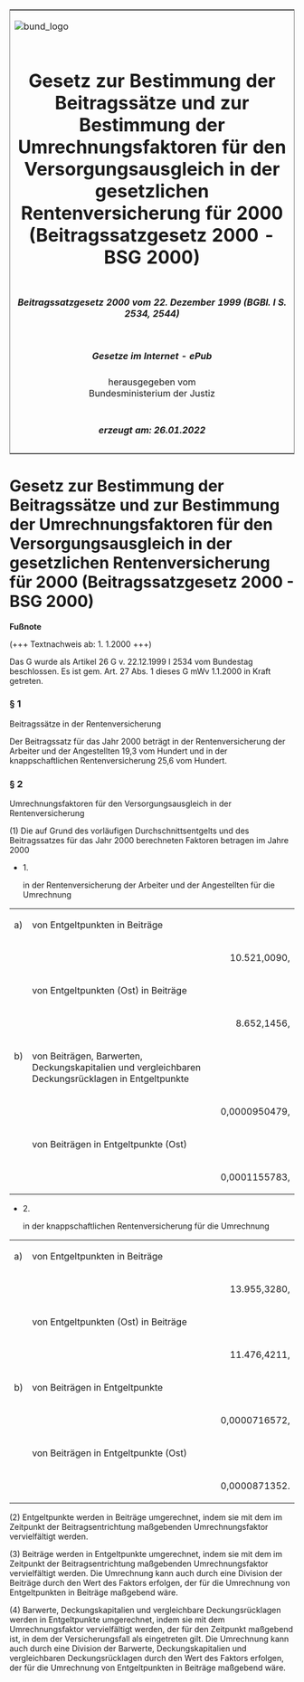 <span id="DECKBLATT.html"></span>

<table border="0" frame="border" width="100%">

<tr valign="top">

<td align="left">

![bund\_logo](BfJ_2021_Web_de_de.gif)

</td>

<td align="right">

 

</td>

</tr>

<tr align="center" valign="middle">

<td colspan="2">

# Gesetz zur Bestimmung der Beitragssätze und zur Bestimmung der Umrechnungsfaktoren für den Versorgungsausgleich in der gesetzlichen Rentenversicherung für 2000 (Beitragssatzgesetz 2000 - BSG 2000)

</td>

</tr>

<tr align="center" valign="middle">

<td colspan="2">

##### Beitragssatzgesetz 2000 vom 22. Dezember 1999 (BGBl. I S. 2534, 2544)

</td>

</tr>

<tr align="center" valign="middle">

<td colspan="2">

  
  

##### Gesetze im Internet - ePub  
  
herausgegeben vom  
Bundesministerium der Justiz

</td>

</tr>

<tr align="center" valign="bottom">

<td colspan="2">

  
  

##### erzeugt am: 26.01.2022

</td>

</tr>

</table>

<span id="BJNR254410999.html"></span>

# Gesetz zur Bestimmung der Beitragssätze und zur Bestimmung der Umrechnungsfaktoren für den Versorgungsausgleich in der gesetzlichen Rentenversicherung für 2000 (Beitragssatzgesetz 2000 - BSG 2000)

<div>

  
**Fußnote**

<div class="jnhtml">

<div>

<div class="jurAbsatz">

(+++ Textnachweis ab: 1. 1.2000 +++)

</div>

<div class="jurAbsatz">

  
Das G wurde als Artikel 26 G v. 22.12.1999 I 2534 vom Bundestag
beschlossen. Es ist gem. Art. 27 Abs. 1 dieses G mWv 1.1.2000 in Kraft
getreten.

</div>

</div>

</div>

</div>

<span id="BJNR254410999BJNE000100310.html"></span>

### § 1  
Beitragssätze in der Rentenversicherung

<div>

<div class="jnhtml">

<div>

<div class="jurAbsatz">

Der Beitragssatz für das Jahr 2000 beträgt in der Rentenversicherung der
Arbeiter und der Angestellten 19,3 vom Hundert und in der
knappschaftlichen Rentenversicherung 25,6 vom Hundert.

</div>

</div>

</div>

</div>

<span id="BJNR254410999BJNE000200310.html"></span>

### § 2  
Umrechnungsfaktoren für den Versorgungsausgleich in der Rentenversicherung

<div>

<div class="jnhtml">

<div>

<div class="jurAbsatz">

(1) Die auf Grund des vorläufigen Durchschnittsentgelts und des
Beitragssatzes für das Jahr 2000 berechneten Faktoren betragen im Jahre
2000

  - 1\.
    
    <div style="">
    
    in der Rentenversicherung der Arbeiter und der Angestellten für die
    Umrechnung
    
    </div>

  

<table style="border: none;">

<colgroup>

<col align="left" width="6%">

</col>

<col align="left" width="72%">

</col>

<col align="left" width="22%">

</col>

</colgroup>

<tbody valign="top">

<tr>

<td style align="left" valign="top" charoff="50">

a)

</div>

</div>

</div>

</div>

</td>

<td style align="left" valign="top" charoff="50">

von Entgeltpunkten in Beiträge

</td>

<td style align="left" valign="top" charoff="50">

 

</td>

</tr>

<tr>

<td style rowspan="3" align="left" valign="top" charoff="50">

 

</td>

<td style align="left" valign="top" charoff="50">

 

</td>

<td style align="right" valign="top" charoff="50">

10.521,0090,

</td>

</tr>

<tr>

<td style align="left" valign="top" charoff="50">

von Entgeltpunkten (Ost) in Beiträge

</td>

<td style align="left" valign="top" charoff="50">

 

</td>

</tr>

<tr>

<td style align="left" valign="top" charoff="50">

 

</td>

<td style align="right" valign="top" charoff="50">

8.652,1456,

</td>

</tr>

<tr>

<td style align="left" valign="top" charoff="50">

b)

</td>

<td style align="left" valign="top" charoff="50">

von Beiträgen, Barwerten, Deckungskapitalien und vergleichbaren
Deckungsrücklagen in Entgeltpunkte

</td>

<td style align="left" valign="top" charoff="50">

 

</td>

</tr>

<tr>

<td style rowspan="3" align="left" valign="top" charoff="50">

 

</td>

<td style align="left" valign="top" charoff="50">

 

</td>

<td style align="right" valign="top" charoff="50">

0,0000950479,

</td>

</tr>

<tr>

<td style align="left" valign="top" charoff="50">

von Beiträgen in Entgeltpunkte (Ost)

</td>

<td style align="left" valign="top" charoff="50">

 

</td>

</tr>

<tr>

<td style align="left" valign="top" charoff="50">

 

</td>

<td style align="right" valign="top" charoff="50">

0,0001155783,

</td>

</tr>

</tbody>

</table>

  - 2\.
    
    <div style="">
    
    in der knappschaftlichen Rentenversicherung für die Umrechnung
    
    </div>

  

<table style="border: none;">

<colgroup>

<col align="left" width="6%">

</col>

<col align="left" width="72%">

</col>

<col align="left" width="22%">

</col>

</colgroup>

<tbody valign="top">

<tr>

<td style align="left" valign="top" charoff="50">

a)

</td>

<td style align="left" valign="top" charoff="50">

von Entgeltpunkten in Beiträge

</td>

<td style align="left" valign="top" charoff="50">

 

</td>

</tr>

<tr>

<td style rowspan="3" align="left" valign="top" charoff="50">

 

</td>

<td style align="left" valign="top" charoff="50">

 

</td>

<td style align="right" valign="top" charoff="50">

13.955,3280,

</td>

</tr>

<tr>

<td style align="left" valign="top" charoff="50">

von Entgeltpunkten (Ost) in Beiträge

</td>

<td style align="left" valign="top" charoff="50">

 

</td>

</tr>

<tr>

<td style align="left" valign="top" charoff="50">

 

</td>

<td style align="right" valign="top" charoff="50">

11.476,4211,

</td>

</tr>

<tr>

<td style align="left" valign="top" charoff="50">

b)

</td>

<td style align="left" valign="top" charoff="50">

von Beiträgen in Entgeltpunkte

</td>

<td style align="left" valign="top" charoff="50">

 

</td>

</tr>

<tr>

<td style rowspan="3" align="left" valign="top" charoff="50">

 

</td>

<td style align="left" valign="top" charoff="50">

 

</td>

<td style align="right" valign="top" charoff="50">

0,0000716572,

</td>

</tr>

<tr>

<td style align="left" valign="top" charoff="50">

von Beiträgen in Entgeltpunkte (Ost)

</td>

<td style align="left" valign="top" charoff="50">

 

</td>

</tr>

<tr>

<td style align="left" valign="top" charoff="50">

 

</td>

<td style align="right" valign="top" charoff="50">

0,0000871352.

</td>

</tr>

</tbody>

</table>

</div>

<div class="jurAbsatz">

(2) Entgeltpunkte werden in Beiträge umgerechnet, indem sie mit dem im
Zeitpunkt der Beitragsentrichtung maßgebenden Umrechnungsfaktor
vervielfältigt werden.

</div>

<div class="jurAbsatz">

(3) Beiträge werden in Entgeltpunkte umgerechnet, indem sie mit dem im
Zeitpunkt der Beitragsentrichtung maßgebenden Umrechnungsfaktor
vervielfältigt werden. Die Umrechnung kann auch durch eine Division der
Beiträge durch den Wert des Faktors erfolgen, der für die Umrechnung von
Entgeltpunkten in Beiträge maßgebend wäre.

</div>

<div class="jurAbsatz">

(4) Barwerte, Deckungskapitalien und vergleichbare Deckungsrücklagen
werden in Entgeltpunkte umgerechnet, indem sie mit dem Umrechnungsfaktor
vervielfältigt werden, der für den Zeitpunkt maßgebend ist, in dem der
Versicherungsfall als eingetreten gilt. Die Umrechnung kann auch durch
eine Division der Barwerte, Deckungskapitalien und vergleichbaren
Deckungsrücklagen durch den Wert des Faktors erfolgen, der für die
Umrechnung von Entgeltpunkten in Beiträge maßgebend wäre.

</div>

</div>

</div>

</div>
